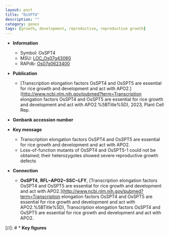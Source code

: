 ```yaml
---
layout: post
title: "OsSPT4"
description: ""
category: genes
tags: [growth, development, reproductive, reproductive growth]
---
```


* **Information**  
    + Symbol: OsSPT4  
    + MSU: [LOC_Os07g43060](http://rice.uga.edu/cgi-bin/ORF_infopage.cgi?orf=LOC_Os07g43060)  
    + RAPdb: [Os07g0623400](https://rapdb.dna.affrc.go.jp/locus/?name=Os07g0623400)  

* **Publication**  
    + [Transcription elongation factors OsSPT4 and OsSPT5 are essential for rice growth and development and act with APO2.](http://www.ncbi.nlm.nih.gov/pubmed?term=Transcription elongation factors OsSPT4 and OsSPT5 are essential for rice growth and development and act with APO2.%5BTitle%5D), 2023, Plant Cell Rep.

* **Genbank accession number**  

* **Key message**  
    + Transcription elongation factors OsSPT4 and OsSPT5 are essential for rice growth and development and act with APO2.
    + Loss-of-function mutants of OsSPT4 and OsSPT5-1 could not be obtained; their heterozygotes showed severe reproductive growth defects

* **Connection**  
    + __OsSPT4__, __RFL~APO2~SSC~LFY__, [Transcription elongation factors OsSPT4 and OsSPT5 are essential for rice growth and development and act with APO2.](http://www.ncbi.nlm.nih.gov/pubmed?term=Transcription elongation factors OsSPT4 and OsSPT5 are essential for rice growth and development and act with APO2.%5BTitle%5D), Transcription elongation factors OsSPT4 and OsSPT5 are essential for rice growth and development and act with APO2.

[//]: # * **Key figures**  


